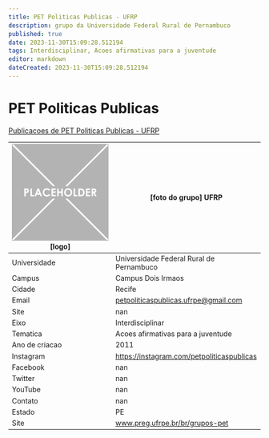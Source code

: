 ```yaml
---
title: PET Politicas Publicas - UFRP
description: grupo da Universidade Federal Rural de Pernambuco
published: true
date: 2023-11-30T15:09:28.512194
tags: Interdisciplinar, Acoes afirmativas para a juventude
editor: markdown
dateCreated: 2023-11-30T15:09:28.512194
---
```


# PET Politicas Publicas

[Publicacoes de PET Politicas Publicas - UFRP](/atividade/176PETPoliticasPublicasUFRP/feed.md)

| ![placeholder.png](/placeholder.png) [logo] | [foto do grupo] UFRP         |
| ------------------------------------------- | ------------------------------------------------- |
| Universidade                                | Universidade Federal Rural de Pernambuco      |
| Campus                                      | Campus Dois Irmaos            |
| Cidade                                      | Recife             |
| Email                                       | petpoliticaspublicas.ufrpe@gmail.com             |
| Site                                        | nan              |
| Eixo                                        | Interdisciplinar              |
| Tematica                                    | Acoes afirmativas para a juventude          |
| Ano de criacao                              | 2011        |
| Instagram                                   | https://instagram.com/petpoliticaspublicas         |
| Facebook                                    | nan          |
| Twitter                                     | nan           |
| YouTube                                     | nan           |
| Contato                                     | nan         |
| Estado                                      |  PE            |
| Site                                        | www.preg.ufrpe.br/br/grupos-pet |
